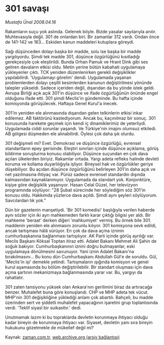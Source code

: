 # 301 savaşı

*Mustafa Ünal 2008.04.16*

<tr><td class="metin" colspan="2" style="padding-top: 20px; padding-left: 5px; padding-right: 10px;">Rakamların suçu yok aslında. Gelenek böyle. Bizde yasalar sayılarıyla anılır. Muhtevasıyla değil. 301 de onlardan biri. Bir zamanlar 312 vardı. Ondan önce de 141-142 ve 163... Eskiden kanun maddeleri kutuplara göreydi.</td></tr><tr><td class="metin" colspan="2" style="padding-top: 20px; padding-left: 5px; padding-right: 10px;"><p>Sağı düşünceden dolayı başka bir madde, solu ise başka bir madde yargılıyordu. Şimdi tek madde 301, düşünce özgürlüğünü kısıtladığı gerekçesiyle çok eleştirildi. Bunda Orhan Pamuk ve Hrant Dink gibi ses getiren davaların etkisi oldu. Metin yerine bütün kabahati uygulamaya yükleyenler çıktı. TCK yeniden düzenlenirken gerekli değişiklikler yapılabilirdi. 'Uygulamayı görelim' dendi. Uygulamada yaşanan problemlerden dolayı çeşitli kesimlerden kanunun değiştirilmesi yönünde talepler yükseldi. Sadece içeriden değil, dışarıdan da bu yönde istek geldi. Avrupa Birliği açık açık 301'in düşünce ve ifade özgürlüğünün önünde engel olduğunu ifade etti. 301 şimdi Meclis'in gündeminde. Bu hafta içinde komisyonda görüşülecek. Haftaya Genel Kurul'a inecek. 
<p>301'in yeniden ele alınmasında dışarıdan gelen telkinlerin etkisi inkar edilemez. AB faktörünü kastediyorum. Ancak bu, kaçınılmaz bir sonuç. 301 konusunda harekete geçmek için kendi iç dinamiklerimiz de yeterliydi. Uygulamada ciddi sorunlar yaşandı. Ve Türkiye'nin imajını olumsuz etkiledi. AB gölgesi düşmeden ele alınabilirdi. Öylesi çok daha şık olurdu. 
<p>301 değişmeli mi? Evet. Demokrasi ve düşünce özgürlüğü, evrensel standartların epey gerisinde. Eleştiri sınırları içinde düşünce açıklama, görüş bildirme soruşturma konusu olabiliyor. Düşünce suçundan en çok dava açılan ülkelerden biriyiz. Rakamlar ortada. Yargı adeta refleks halinde devleti koruma ve kollama duyarlılığıyla işliyor. Bireysel hak ve özgürlükler geriye düşebiliyor. Bu açıdan düşünce özgürlüğünü belirleyen 301'in daha açık ve net yazılmasına ihtiyaç var. Pürüz sadece evrensel standardın dışında kalmasından kaynaklanmıyor. Uygulamada da standart yok. Konjonktüre, kişiye göre değişiklik yaşanıyor. Hasan Celal Güzel, her televizyon programında söylüyor: "28 Şubat sürecinde her söylediğim söz 301'in konusu oldu. Hakkımda yüzlerce dava açıldı. Şimdi aynı şeyleri söylüyorum. Savcılardan tık yok." 
<p>Dün bir gazetenin manşetiydi. 'Bir 301 komedisi' başlığıyla verilen haberde aynı sözler için iki ayrı mahkemeden farklı karar çıktığı bilgisi yer aldı. Bir mahkeme 'beraat' derken diğeri 'mahkumiyet' vermiş. Bu örnek bile 301. maddenin yeniden ele alınmasını zorunlu kılıyor. 301 komisyona sevk edildi, ancak tartışması hâlâ sürüyor. En çok da dava açma izninin cumhurbaşkanına bağlanması tartışılıyor. AK Parti içinde görüş ayrılığı var. Meclis Başkanı Köksal Toptan itiraz etti. Adalet Bakanı Mehmet Ali Şahin de soğuk bakıyor. Cumhurbaşkanının iznini doğru bulmayanlar, eski uygulamaya dönülmesini savunuyor. Yani iznin Adalet Bakanı'na bırakılmasını... Bu konu dün Cumhurbaşkanı Abdullah Gül'e de soruldu. Gül, 'Meclis'in işi' demekle yetindi. Tartışmaların ışığında komisyon ve genel kurul aşamasında bu bölüm değiştirilebilir. Bir standart oluşması için dava açma şartının mekanizmaya bağlanmasında yarar var. Bu, yargıyı da rahatlatır. 
<p>301 zaten tansiyonu yüksek olan Ankara'nın gerilimini biraz da artıracağa benzer. Muhalefet buna göre konuşlandı. CHP ve MHP adeta tek vücut. MHP'nin 301 değişikliğine yüklediği anlam çok abartılı. Bahçeli, bu madde üzerinden sert ve şiddetli muhalefet yapacağının işaretini grup toplantısında verdi. 'Teklif siyasî bir suikasttır.' dedi. 
<p>Unutmamak lazım ki bu topraklarda devletin korunmaya ihtiyacı olduğu kadar bireyin de korunmaya ihtiyacı var. Siyaset, devletin yanı sıra bireyin hukukunu gözetmekle de mükellef değil mi?<br/></p></p></p></p></p></p></td></tr>

Kaynak: [zaman.com.tr](http://zaman.com.tr/yazar.do?yazino=677621), [web.archive.org (arşiv bağlantısı)](http://web.archive.org/web/20080622153239/http://www.zaman.com.tr:80/yazar.do?yazino=677621)
